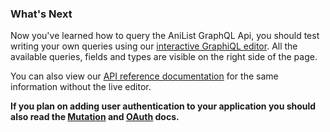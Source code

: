 ### What's Next

Now you've learned how to query the AniList GraphQL Api, you should test writing your own queries using our [interactive GraphiQL editor](https://anilist.co/graphiql). All the available queries, fields and types are visible on the right side of the page. 

You can also view our [API reference documentation](https://anilist.github.io/ApiV2-GraphQL-Docs/) for the same information without the live editor.

__If you plan on adding user authentication to your application you should also read the [Mutation](/graphql/mutations.md) and [OAuth](/oauth.md) docs.__
<br><br><br><br>
